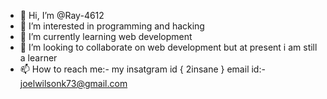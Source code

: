 - 👋 Hi, I’m @Ray-4612
- 👀 I’m interested in programming and hacking
- 🌱 I’m currently learning web development
- 💞️ I’m looking to collaborate on web development but at present i am still a learner
- 📫 How to reach me:- my insatgram id { 2insane } 
            email id:- joelwilsonk73@gmail.com    

<!---
Ray-4612/Ray-4612 is a ✨ special ✨ repository because its `README.md` (this file) appears on your GitHub profile.
You can click the Preview link to take a look at your changes.
--->

